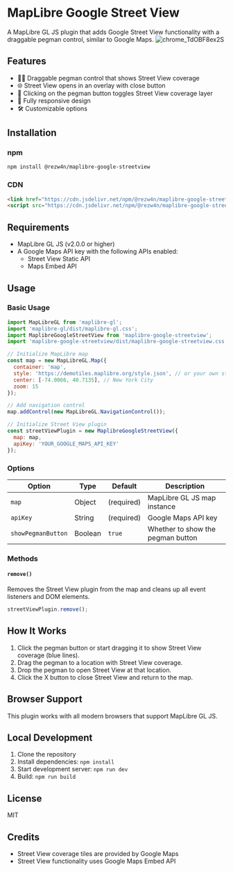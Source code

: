 # MapLibre Google Street View

A MapLibre GL JS plugin that adds Google Street View functionality with a draggable pegman control, similar to Google Maps.
![chrome_TdOBF8ex2S](https://github.com/user-attachments/assets/0ea7189d-ae0b-412d-98f4-730f2d8eabe6)


## Features

- 🚶‍♂️ Draggable pegman control that shows Street View coverage
- 🌐 Street View opens in an overlay with close button
- 🔎 Clicking on the pegman button toggles Street View coverage layer
- 📱 Fully responsive design
- 🛠️ Customizable options

## Installation

### npm

```bash
npm install @rezw4n/maplibre-google-streetview
```

### CDN

```html
<link href="https://cdn.jsdelivr.net/npm/@rezw4n/maplibre-google-streetview/dist/maplibre-google-streetview.css" rel="stylesheet" />
<script src="https://cdn.jsdelivr.net/npm/@rezw4n/maplibre-google-streetview/dist/maplibre-google-streetview.js"></script>
```

## Requirements

- MapLibre GL JS (v2.0.0 or higher)
- A Google Maps API key with the following APIs enabled:
  - Street View Static API
  - Maps Embed API

## Usage

### Basic Usage

```javascript
import MapLibreGL from 'maplibre-gl';
import 'maplibre-gl/dist/maplibre-gl.css';
import MaplibreGoogleStreetView from 'maplibre-google-streetview';
import 'maplibre-google-streetview/dist/maplibre-google-streetview.css';

// Initialize MapLibre map
const map = new MapLibreGL.Map({
  container: 'map',
  style: 'https://demotiles.maplibre.org/style.json', // or your own style
  center: [-74.0066, 40.7135], // New York City
  zoom: 15
});

// Add navigation control
map.addControl(new MapLibreGL.NavigationControl());

// Initialize Street View plugin
const streetViewPlugin = new MaplibreGoogleStreetView({
  map: map,
  apiKey: 'YOUR_GOOGLE_MAPS_API_KEY'
});
```

### Options

| Option | Type | Default | Description |
|--------|------|---------|-------------|
| `map` | Object | (required) | MapLibre GL JS map instance |
| `apiKey` | String | (required) | Google Maps API key |
| `showPegmanButton` | Boolean | `true` | Whether to show the pegman button |

### Methods

#### `remove()`

Removes the Street View plugin from the map and cleans up all event listeners and DOM elements.

```javascript
streetViewPlugin.remove();
```

## How It Works

1. Click the pegman button or start dragging it to show Street View coverage (blue lines).
2. Drag the pegman to a location with Street View coverage.
3. Drop the pegman to open Street View at that location.
4. Click the X button to close Street View and return to the map.

## Browser Support

This plugin works with all modern browsers that support MapLibre GL JS.

## Local Development

1. Clone the repository
2. Install dependencies: `npm install`
3. Start development server: `npm run dev`
4. Build: `npm run build`

## License

MIT

## Credits

- Street View coverage tiles are provided by Google Maps
- Street View functionality uses Google Maps Embed API
